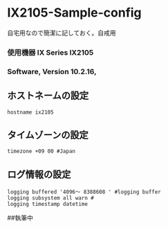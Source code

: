 # IX2105-Sample-config

自宅用なので簡潔に記しておく。自戒用
### 使用機器 IX Series IX2105  
### Software, Version 10.2.16, 
 
## ホストネームの設定
```IX2015
hostname ix2105 
```

## タイムゾーンの設定
```
timezone +09 00 #Japan
```

## ログ情報の設定
```
logging buffered '4096～ 8388608 ' #logging buffer
logging subsystem all warn #
logging timestamp datetime
```

##執筆中

